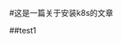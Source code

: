 #这是一篇关于安装k8s的文章

##test1

<!-- Gitalk 评论 start  -->

<!-- Link Gitalk 的支持文件  -->
<link rel="stylesheet" href="https://unpkg.com/gitalk/dist/gitalk.css">
<script src="https://unpkg.com/gitalk@latest/dist/gitalk.min.js"></script> 
<div id="gitalk-container"></div>     <script type="text/javascript">
    var gitalk = new Gitalk({

    // gitalk的主要参数
		clientID: `d4c7adf1f0d1d0ff5a83`,
		clientSecret: `3540d0cde0304ab4a0be37108de52c733ad7b95d`,
		repo: `QuinnOps`,
		owner: 'QuinnOps',
		admin: ['QuinnOps'],
		id: 'installk8s',
    
    });
    gitalk.render('gitalk-container');
</script> 
<!-- Gitalk end -->
